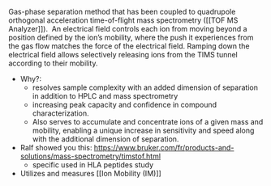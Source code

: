 Gas-phase separation method that has been coupled to quadrupole orthogonal acceleration time-of-flight mass spectrometry ([[TOF MS Analyzer]]).  An electrical field controls each ion from moving beyond a position defined by the ion’s mobility, where the push it experiences from the gas flow matches the force of the electrical field. Ramping down the electrical field allows selectively releasing ions from the TIMS tunnel according to their mobility.

- Why?:
	- resolves sample complexity with an added dimension of separation in addition to HPLC and mass spectrometry
	- increasing peak capacity and confidence in compound characterization. 
	- Also serves to accumulate and concentrate ions of a given mass and mobility, enabling a unique increase in sensitivity and speed along with the additional dimension of separation.
- Ralf showed you this: https://www.bruker.com/fr/products-and-solutions/mass-spectrometry/timstof.html
	- specific used in HLA peptides study
- Utilizes and measures [[Ion Mobility (IM)]]